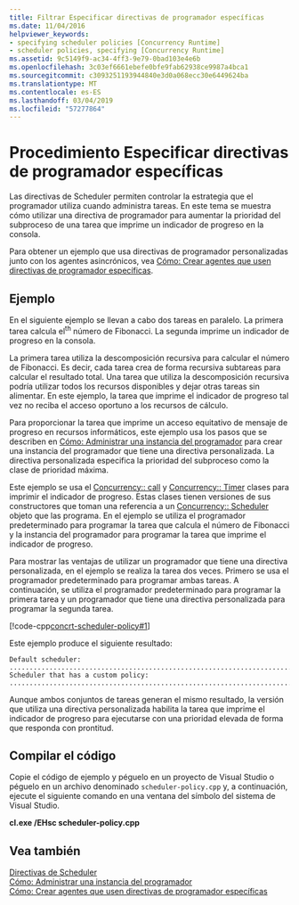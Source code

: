 ```yaml
---
title: Filtrar Especificar directivas de programador específicas
ms.date: 11/04/2016
helpviewer_keywords:
- specifying scheduler policies [Concurrency Runtime]
- scheduler policies, specifying [Concurrency Runtime]
ms.assetid: 9c5149f9-ac34-4ff3-9e79-0bad103e4e6b
ms.openlocfilehash: 3c03ef6661ebefe0bfe9fab62938ce9987a4bca1
ms.sourcegitcommit: c3093251193944840e3d0a068ecc30e6449624ba
ms.translationtype: MT
ms.contentlocale: es-ES
ms.lasthandoff: 03/04/2019
ms.locfileid: "57277864"
---
```

# <a name="how-to-specify-specific-scheduler-policies"></a>Procedimiento Especificar directivas de programador específicas

Las directivas de Scheduler permiten controlar la estrategia que el programador utiliza cuando administra tareas. En este tema se muestra cómo utilizar una directiva de programador para aumentar la prioridad del subproceso de una tarea que imprime un indicador de progreso en la consola.

Para obtener un ejemplo que usa directivas de programador personalizadas junto con los agentes asincrónicos, vea [Cómo: Crear agentes que usen directivas de programador específicas](../../parallel/concrt/how-to-create-agents-that-use-specific-scheduler-policies.md).

## <a name="example"></a>Ejemplo

En el siguiente ejemplo se llevan a cabo dos tareas en paralelo. La primera tarea calcula el<sup>th</sup> número de Fibonacci. La segunda imprime un indicador de progreso en la consola.

La primera tarea utiliza la descomposición recursiva para calcular el número de Fibonacci. Es decir, cada tarea crea de forma recursiva subtareas para calcular el resultado total. Una tarea que utiliza la descomposición recursiva podría utilizar todos los recursos disponibles y dejar otras tareas sin alimentar. En este ejemplo, la tarea que imprime el indicador de progreso tal vez no reciba el acceso oportuno a los recursos de cálculo.

Para proporcionar la tarea que imprime un acceso equitativo de mensaje de progreso en recursos informáticos, este ejemplo usa los pasos que se describen en [Cómo: Administrar una instancia del programador](../../parallel/concrt/how-to-manage-a-scheduler-instance.md) para crear una instancia del programador que tiene una directiva personalizada. La directiva personalizada especifica la prioridad del subproceso como la clase de prioridad máxima.

Este ejemplo se usa el [Concurrency:: call](../../parallel/concrt/reference/call-class.md) y [Concurrency:: Timer](../../parallel/concrt/reference/timer-class.md) clases para imprimir el indicador de progreso. Estas clases tienen versiones de sus constructores que toman una referencia a un [Concurrency:: Scheduler](../../parallel/concrt/reference/scheduler-class.md) objeto que las programa. En el ejemplo se utiliza el programador predeterminado para programar la tarea que calcula el número de Fibonacci y la instancia del programador para programar la tarea que imprime el indicador de progreso.

Para mostrar las ventajas de utilizar un programador que tiene una directiva personalizada, en el ejemplo se realiza la tarea dos veces. Primero se usa el programador predeterminado para programar ambas tareas. A continuación, se utiliza el programador predeterminado para programar la primera tarea y un programador que tiene una directiva personalizada para programar la segunda tarea.

[!code-cpp[concrt-scheduler-policy#1](../../parallel/concrt/codesnippet/cpp/how-to-specify-specific-scheduler-policies_1.cpp)]

Este ejemplo produce el siguiente resultado:

```Output
Default scheduler:
...........................................................................done
Scheduler that has a custom policy:
...........................................................................done
```

Aunque ambos conjuntos de tareas generan el mismo resultado, la versión que utiliza una directiva personalizada habilita la tarea que imprime el indicador de progreso para ejecutarse con una prioridad elevada de forma que responda con prontitud.

## <a name="compiling-the-code"></a>Compilar el código

Copie el código de ejemplo y péguelo en un proyecto de Visual Studio o péguelo en un archivo denominado `scheduler-policy.cpp` y, a continuación, ejecute el siguiente comando en una ventana del símbolo del sistema de Visual Studio.

**cl.exe /EHsc scheduler-policy.cpp**

## <a name="see-also"></a>Vea también

[Directivas de Scheduler](../../parallel/concrt/scheduler-policies.md)<br/>
[Cómo: Administrar una instancia del programador](../../parallel/concrt/how-to-manage-a-scheduler-instance.md)<br/>
[Cómo: Crear agentes que usen directivas de programador específicas](../../parallel/concrt/how-to-create-agents-that-use-specific-scheduler-policies.md)
